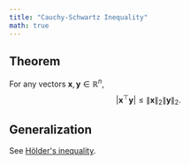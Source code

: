 ```yaml
---
title: "Cauchy-Schwartz Inequality"
math: true
---
```

## Theorem
For any vectors $\mathbf{x},\mathbf{y} \in \mathbb{R}^n$,
$$
|\mathbf{x}^\top\mathbf{y}| \leq \|\mathbf{x}\|_2\|\mathbf{y}\|_2.
$$

## Generalization
See [Hölder's inequality](notes/H%C3%B6lder's%20inequality.md).
